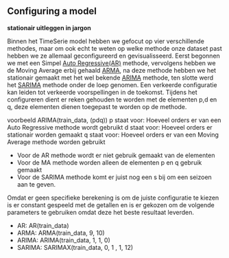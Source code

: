 ## Configuring a model

**stationair uitleggen in jargon**

Binnen het TimeSerie model hebben we gefocut op vier verschillende methodes, maar om ook echt te weten op welke methode onze dataset past hebben we ze allemaal geconfigureerd en gevisualisseerd. Eerst begonnen we met een Simpel [Auto Regressive(AR)]() methode, vervolgens hebben we de Moving Average erbij gehaald [ARMA](), na deze methode hebben we het stationair gemaakt met het wel bekende [ARIMA]() methode, ten slotte werd het [SARIMA]() methode onder de loep genomen. Een verkeerde configuratie kan leiden tot verkeerde voorspellingen in de toekomst. Tijdens het configureren dient er reken gehouden te worden met de elementen p,d en q, deze elementen dienen toegepast te worden op de methode.

 voorbeeld ARIMA(train_data, (pdq))
p staat voor: Hoeveel orders er van een Auto Regressive methode wordt gebruikt
d staat voor: Hoeveel orders er stationair worden gemaakt
q staat voor: Hoeveel orders er van een Moving Average methode worden gebruikt

* Voor de AR methode wordt er niet gebruik gemaakt van de elementen
* Voor de MA methode worden alleen de elementen p en q gebruik gemaakt
* Voor de SARIMA methode komt er juist nog een s bij om een seizoen aan te geven.

Omdat er geen specifieke berekening is om de juiste configuratie te kiezen is er constant gespeeld met de getallen en is er gekozen om de volgende parameters te gebruiken omdat deze het beste resultaat leverden.

* AR: AR(train_data)
* ARMA: ARMA(train_data, 9, 10)
* ARIMA: ARIMA(train_data, 1, 1, 0)
* SARIMA: SARIMAX(train_data, 0, 1 , 1, 12)
